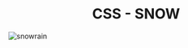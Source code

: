 <h1 align="center">CSS - SNOW</h1>


![snowrain](https://user-images.githubusercontent.com/108855218/209403192-dd48ab5b-f9ac-4c6b-9fcc-2ffa7c8ba183.gif)
